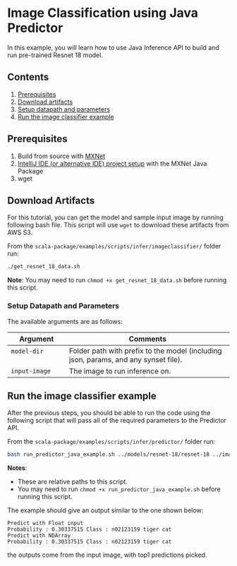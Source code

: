 <!--- Licensed to the Apache Software Foundation (ASF) under one -->
<!--- or more contributor license agreements.  See the NOTICE file -->
<!--- distributed with this work for additional information -->
<!--- regarding copyright ownership.  The ASF licenses this file -->
<!--- to you under the Apache License, Version 2.0 (the -->
<!--- "License"); you may not use this file except in compliance -->
<!--- with the License.  You may obtain a copy of the License at -->

<!---   http://www.apache.org/licenses/LICENSE-2.0 -->

<!--- Unless required by applicable law or agreed to in writing, -->
<!--- software distributed under the License is distributed on an -->
<!--- "AS IS" BASIS, WITHOUT WARRANTIES OR CONDITIONS OF ANY -->
<!--- KIND, either express or implied.  See the License for the -->
<!--- specific language governing permissions and limitations -->
<!--- under the License. -->

# Image Classification using Java Predictor

In this example, you will learn how to use Java Inference API to 
build and run pre-trained Resnet 18 model.

## Contents

1. [Prerequisites](#prerequisites)
2. [Download artifacts](#download-artifacts)
3. [Setup datapath and parameters](#setup-datapath-and-parameters)
4. [Run the image classifier example](#run-the-image-inference-example)

## Prerequisites

1. Build from source with [MXNet](https://mxnet.incubator.apache.org/install/index.html)
2. [IntelliJ IDE (or alternative IDE) project setup](https://github.com/apache/incubator-mxnet/blob/master/docs/tutorials/java/mxnet_java_on_intellij.md) with the MXNet Java Package
3. wget

## Download Artifacts

For this tutorial, you can get the model and sample input image by running following bash file. This script will use `wget` to download these artifacts from AWS S3.

From the `scala-package/examples/scripts/infer/imageclassifier/` folder run:

```bash
./get_resnet_18_data.sh
```

**Note**: You may need to run `chmod +x get_resnet_18_data.sh` before running this script.

### Setup Datapath and Parameters

The available arguments are as follows:

| Argument                      | Comments                                 |
| ----------------------------- | ---------------------------------------- |
| `model-dir`                   | Folder path with prefix to the model (including json, params, and any synset file). |
| `input-image`                 | The image to run inference on. |

## Run the image classifier example

After the previous steps, you should be able to run the code using the following script that will pass all of the required parameters to the Predictor API.

From the `scala-package/examples/scripts/infer/predictor/` folder run:

```bash
bash run_predictor_java_example.sh ../models/resnet-18/resnet-18 ../images/kitten.jpg
```

**Notes**:
* These are relative paths to this script.
* You may need to run `chmod +x run_predictor_java_example.sh` before running this script.

The example should give an output similar to the one shown below:
```
Predict with Float input
Probability : 0.30337515 Class : n02123159 tiger cat
Predict with NDArray
Probability : 0.30337515 Class : n02123159 tiger cat
```
the outputs come from the input image, with top1 predictions picked.
